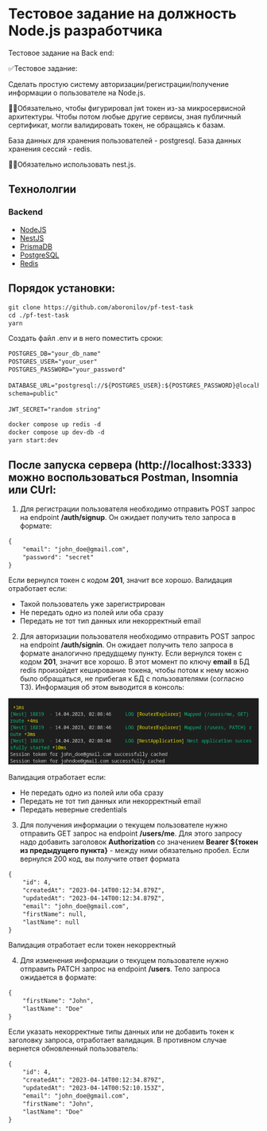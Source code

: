 # Тестовое задание на должность Node.js разработчика 

Тестовое задание на Back end: 
 
✅Тестовое задание: 

Сделать простую систему авторизации/регистрации/получение информации о пользователе на Node.js. 

☝🏾Обязательно, чтобы фигурировал jwt токен из-за микросервисной архитектуры. Чтобы потом любые другие сервисы, зная публичный сертификат, могли валидировать токен, не обращаясь к базам. 

База данных для хранения пользователей - postgresql. База данных хранения сессий - redis.

☝🏾Обязательно использовать nest.js. 

## Технололгии

### Backend
* [NodeJS](https://nodejs.org/)
* [NestJS](https://nestjs.com/)
* [PrismaDB](https://www.prisma.io/)
* [PostgreSQL](https://www.postgresql.org/)
* [Redis](https://redis.io/)

## Порядок установки:
```
git clone https://github.com/aboronilov/pf-test-task
cd ./pf-test-task
yarn
```

Создать файл .env и в него поместить сроки:
```
POSTGRES_DB="your_db_name"
POSTGRES_USER="your_user"
POSTGRES_PASSWORD="your_password"

DATABASE_URL="postgresql://${POSTGRES_USER}:${POSTGRES_PASSWORD}@localhost:5432/${POSTGRES_DB}?schema=public"

JWT_SECRET="random string"
```

```
docker compose up redis -d
docker compose up dev-db -d
yarn start:dev
```

## После запуска сервера (http://localhost:3333) можно воспользоваться Postman, Insomnia или CUrl:

1) Для регистрации пользователя необходимо отправить POST запрос на endpoint **/auth/signup**. Он ожидает получить тело запроса в формате:
```
{
    "email": "john_doe@gmail.com",
    "password": "secret"
}
```
Если вернулся токен с кодом **201**, значит все хорошо. Валидация отработает если:
* Такой пользователь уже зарегистрирован
* Не передать одно из полей или оба сразу
* Передать не тот тип данных или некорректный email

2) Для авторизации пользователя необходимо отправить POST запрос на endpoint **/auth/signin**. Он ожидает получить тело запроса в формате аналогично предудщему пункту. Если вернулся токен с кодом **201**, значит все хорошо. В этот момент по ключу **email** в БД redis произойдет кеширование токена, чтобы потом к нему можно было обращаться, не прибегая к БД с пользователями (согласно ТЗ). Информация об этом выводится в консоль:

![Auth](https://raw.githubusercontent.com/aboronilov/pf-test-task/main/public/clg.png)

Валидация отработает если:
* Не передать одно из полей или оба сразу
* Передать не тот тип данных или некорректный email
* Передать неверные credentials

3) Для получения информации о текущем пользователе нужно отправить GET запрос на endpoint **/users/me**. Для этого запросу надо добавить заголовок **Authorization** со значением **Bearer ${токен из предыдущего пункта}** - между ними обязательно пробел. Если вернулся 200 код, вы получите ответ формата
```
{
    "id": 4,
    "createdAt": "2023-04-14T00:12:34.879Z",
    "updatedAt": "2023-04-14T00:12:34.879Z",
    "email": "john_doe@gmail.com",
    "firstName": null,
    "lastName": null
}
```
Валидация отработает если токен некорректный

4) Для изменения информации о текущем пользователе нужно отправить PATCH запрос на endpoint **/users**. Тело запроса ожидается в формате:
```
{
    "firstName": "John",
    "lastName": "Doe"
}
```
Если указать некорректные типы данных или не добавить токен к заголовку запроса, отработает валидация. В противном случае вернется обновленный пользователь:
```
{
    "id": 4,
    "createdAt": "2023-04-14T00:12:34.879Z",
    "updatedAt": "2023-04-14T00:52:10.153Z",
    "email": "john_doe@gmail.com",
    "firstName": "John",
    "lastName": "Doe"
}
```




